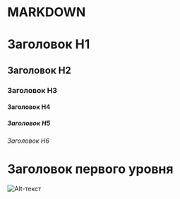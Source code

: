 # MARKDOWN
# Заголовок H1
## Заголовок H2
### Заголовок H3
#### Заголовок H4
##### Заголовок H5
###### Заголовок H6

Заголовок первого уровня
========================

![Alt-текст](https://im0-tub-ru.yandex.net/i?id=5c046d4f4aee84a7c2b21aa9f2535d36&n=13 "Заголовок изображения")

